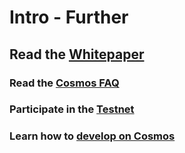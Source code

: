 # Intro - Further

## Read the [Whitepaper](/resources/whitepaper)

### Read the [Cosmos FAQ](/resources/faq)

### Participate in the [Testnet](/testnet)

### Learn how to [develop on Cosmos](/develop)
